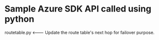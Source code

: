 # Sample Azure SDK API called using python

routetable.py <---  Update the route table's next hop for failover purpose.

